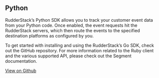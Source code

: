  ## Python

RudderStack’s Python SDK allows you to track your customer event data from your Python code. Once enabled, the event requests hit the RudderStack servers, which then route the events to the specified destination platforms as configured by you.

To get started with installing and using the RudderStack’s Go SDK, check out the GitHub repository. For more information related to the Ruby client and the various supported API, please check out the Segment documentation.

[View on Github][]

[//]: # "These are reference links used in the body of this note and get stripped out when the markdown processor does its job. There is no need to format nicely because it shouldn't be seen. Thanks SO - http://stackoverflow.com/questions/4823468/store-comments-in-markdown-syntax"
[view on github]: https://github.com/rudderlabs/rudder-sdk-python
